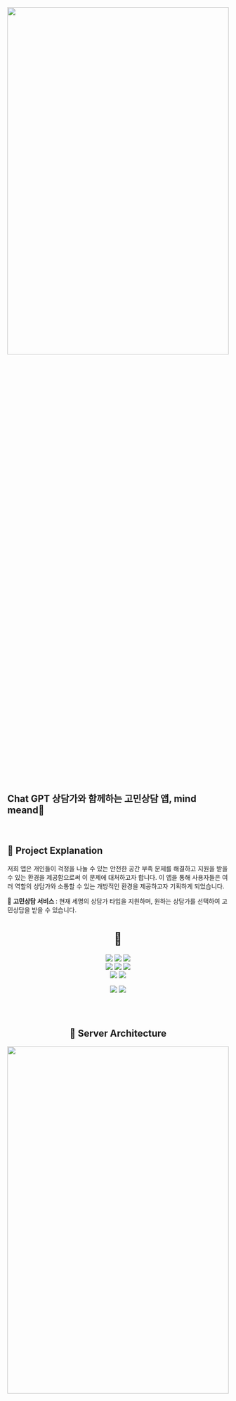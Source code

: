 <img width="100%" height="45%" src="https://user-images.githubusercontent.com/120348555/229406073-a773e296-0aaa-4691-b45e-8bde8fd5c87b.jpg">

## Chat GPT 상담가와 함께하는 고민상담 앱, mind meand:speech_balloon:

　
## 📌 Project Explanation
    
저희 앱은 개인들이 걱정을 나눌 수 있는 안전한 공간 부족 문제를 해결하고 지원을 받을 수 있는 환경을 제공함으로써 이 문제에 대처하고자 합니다.
이 앱을 통해 사용자들은 여러 역할의 상담가와 소통할 수 있는 개방적인 환경을 제공하고자 기획하게 되었습니다.

:speech_balloon: <b>고민상담 서비스 </b>: 현재 세명의 상담가 타입을 지원하며, 원하는 상담가를 선택하여 고민상담을 받을 수 있습니다.


<div align="center">
  <h1>📌</h1>
</div>
<div align="center"> 
  <img src="https://img.shields.io/badge/Python-3776AB?style=flat-square&logo=Python&logoColor=white"/>
  <img src="https://img.shields.io/badge/Flask-000000?style=flat-square&logo=Flask&logoColor=white"/>
  <img src="https://img.shields.io/badge/Serverless-FD5750?style=flat-square&logo=Serverless&logoColor=white"/>
  <br>
  <img src="https://img.shields.io/badge/Postman-FF6C37?style=flat-square&logo=Postman&logoColor=white"/>
  <img src="https://img.shields.io/badge/Amazon AWS-232F3E?style=flat-square&logo=Amazon AWS&logoColor=white"/>
  <img src="https://img.shields.io/badge/Amazon RDS-527FFF?style=flat-square&logo=Amazon RDS&logoColor=white"/>
   <br>
  <img src="https://img.shields.io/badge/Amazon S3-569A31?style=flat-square&logo=Amazon S3&logoColor=white"/>
  <img src="https://img.shields.io/badge/AWS Lambda-FF9900?style=flat-square&logo=AWS Lambda&logoColor=white"/>

<img src="https://img.shields.io/badge/Amazon API Gateway-FF4F8B?style=flat-square&logo=Amazon API Gateway&logoColor=white"/>   <img src="https://img.shields.io/badge/Amazon CloudWatch-FF4F8B?style=flat-square&logo=Amazon CloudWatch&logoColor=white"/>

<br><br>
## 📌 Server Architecture

<img width="100%" height="45%" src="https://user-images.githubusercontent.com/120348500/229422737-697d74ac-2ac7-4197-bcee-1d3e878bb623.png">
<br>

## 📌 Plan & Design
[화면기획서](https://ovenapp.io/view/X1Bigzce7PW4QbFr4Qb4PZt343M1bg4M/)

<img width="100%" height="45%" src="https://user-images.githubusercontent.com/120348500/229423724-4bc2e59b-855a-49c9-8dbb-bc29c9767922.png">

[ERD](https://www.erdcloud.com/d/bhDfGKwKCYqgCqDf6)

<img width="50%" height="45%" src="https://user-images.githubusercontent.com/120348500/229424013-7eabcbee-1137-45a3-a01f-c2deadcc6d3f.png">

[API](https://documenter.getpostman.com/view/25171592/2s93RTQsR7#introduction)

<img width="50%" height="45%" src="https://user-images.githubusercontent.com/120348500/229424452-450f3fe7-e649-4a56-866d-1c9c1100ffbc.png">






## <p align="center"> 🌈 Member</p>

### 
|왕현성|윤지수|백민우|
|:-:|:--:|:-:|
|<img src="https://user-images.githubusercontent.com/120348500/227099410-49f69b01-7b82-45a3-ab85-1d477c7ae6d1.jpg" width="100" height="100">|<img src="https://user-images.githubusercontent.com/120348555/227101223-bbfa4b86-906f-4a33-9399-da2ed5f13fbb.jpg" alt="d00hye" width="100" height="100">|<img src="https://user-images.githubusercontent.com/120348555/228713684-a3d415b9-1a34-481b-866c-7b034a2c061a.jpg" alt="DoyKim-20" width="100" height="100">|
|[hyunsungKR](https://github.com/hyunsungKR)|[Yunwltn](https://github.com/Yunwltn)|[leobaek](https://github.com/leobaek)|
